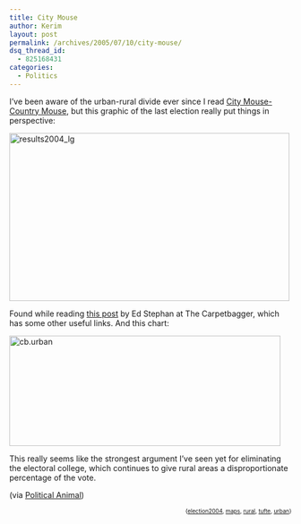 ```yaml
---
title: City Mouse
author: Kerim
layout: post
permalink: /archives/2005/07/10/city-mouse/
dsq_thread_id:
  - 825168431
categories:
  - Politics
---
```

I&#8217;ve been aware of the urban-rural divide ever since I read <a href="http://www.amazon.com/exec/obidos/redirect?tag=shashwaticom-20%26link_code=xm2%26camp=2025%26creative=165953%26path=http://www.amazon.com/gp/redirect.html%253fASIN=0590411551%2526tag=shashwaticom-20%2526lcode=xm2%2526cID=2025%2526ccmID=165953%2526location=/o/ASIN/0590411551%25253FSubscriptionId=02ZH6J1W0649DTNS6002" onclick="_gaq.push(['_trackEvent', 'outbound-article', 'http://www.amazon.com/exec/obidos/redirect?tag=shashwaticom-20%26link_code=xm2%26camp=2025%26creative=165953%26path=http://www.amazon.com/gp/redirect.html%253fASIN=0590411551%2526tag=shashwaticom-20%2526lcode=xm2%2526cID=2025%2526ccmID=165953%2526location=/o/ASIN/0590411551%25253FSubscriptionId=02ZH6J1W0649DTNS6002', 'City Mouse-Country Mouse']);" >City Mouse-Country Mouse</a>, but this graphic of the last election really put things in perspective:

<a href="http://www.flickr.com/photos/kerim/24891922/" onclick="_gaq.push(['_trackEvent', 'outbound-article', 'http://www.flickr.com/photos/kerim/24891922/', '']);"  title="Photo Sharing"><img src="http://photos21.flickr.com/24891922_b381d47213.jpg" width="500" height="300" alt="results2004_lg" /></a>

Found while reading <a href="http://www.thecarpetbaggerreport.com/archives/4652.html" onclick="_gaq.push(['_trackEvent', 'outbound-article', 'http://www.thecarpetbaggerreport.com/archives/4652.html', 'this post']);" >this post</a> by Ed Stephan at The Carpetbagger, which has some other useful links. And this chart:

<a href="http://www.flickr.com/photos/kerim/24893776/" onclick="_gaq.push(['_trackEvent', 'outbound-article', 'http://www.flickr.com/photos/kerim/24893776/', '']);"  title="Photo Sharing"><img src="http://photos23.flickr.com/24893776_04025c2c3d.jpg" width="484" height="197" alt="cb.urban" /></a>

This really seems like the strongest argument I&#8217;ve seen yet for eliminating the electoral college, which continues to give rural areas a disproportionate percentage of the vote.

(via <a href="http://www.washingtonmonthly.com/archives/individual/2005_07/006682.php" onclick="_gaq.push(['_trackEvent', 'outbound-article', 'http://www.washingtonmonthly.com/archives/individual/2005_07/006682.php', 'Political Animal']);" >Political Animal</a>)

<!-- technorati tags start -->

<div style="text-align:right;">
  <span style="font-size:x-small;">{<a href="http://technorati.com/tag/election2004" onclick="_gaq.push(['_trackEvent', 'outbound-article', 'http://technorati.com/tag/election2004', 'election2004']);"  rel="tag">election2004</a>, <a href="http://technorati.com/tag/maps" onclick="_gaq.push(['_trackEvent', 'outbound-article', 'http://technorati.com/tag/maps', 'maps']);"  rel="tag">maps</a>, <a href="http://technorati.com/tag/rural" onclick="_gaq.push(['_trackEvent', 'outbound-article', 'http://technorati.com/tag/rural', 'rural']);"  rel="tag">rural</a>, <a href="http://technorati.com/tag/tufte" onclick="_gaq.push(['_trackEvent', 'outbound-article', 'http://technorati.com/tag/tufte', 'tufte']);"  rel="tag">tufte</a>, <a href="http://technorati.com/tag/urban" onclick="_gaq.push(['_trackEvent', 'outbound-article', 'http://technorati.com/tag/urban', 'urban']);"  rel="tag">urban</a>}</span>


<!-- technorati tags end -->

